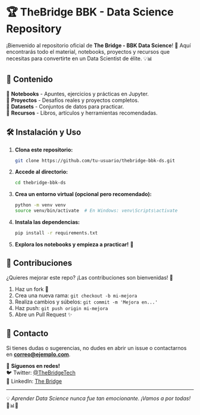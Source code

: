 # 🏆 TheBridge BBK - Data Science Repository

¡Bienvenido al repositorio oficial de **The Bridge - BBK Data Science**! 🚀 Aquí encontrarás todo el material, notebooks, proyectos y recursos que necesitas para convertirte en un Data Scientist de élite. 💡📊

## 📌 Contenido

📁 **Notebooks** - Apuntes, ejercicios y prácticas en Jupyter.  
📁 **Proyectos** - Desafíos reales y proyectos completos.  
📁 **Datasets** - Conjuntos de datos para practicar.  
📁 **Recursos** - Libros, artículos y herramientas recomendadas.  

## 🛠 Instalación y Uso

1. **Clona este repositorio:**
   ```bash
   git clone https://github.com/tu-usuario/thebridge-bbk-ds.git
   ```
2. **Accede al directorio:**
   ```bash
   cd thebridge-bbk-ds
   ```
3. **Crea un entorno virtual (opcional pero recomendado):**
   ```bash
   python -m venv venv
   source venv/bin/activate  # En Windows: venv\Scripts\activate
   ```
4. **Instala las dependencias:**
   ```bash
   pip install -r requirements.txt
   ```
5. **Explora los notebooks y empieza a practicar!** 📖

## 🌟 Contribuciones

¿Quieres mejorar este repo? ¡Las contribuciones son bienvenidas! 🚀

1. Haz un fork 🍴
2. Crea una nueva rama: `git checkout -b mi-mejora`
3. Realiza cambios y súbelos: `git commit -m 'Mejora en...'`
4. Haz push: `git push origin mi-mejora`
5. Abre un Pull Request ✨

## 📢 Contacto

Si tienes dudas o sugerencias, no dudes en abrir un issue o contactarnos en **[correo@ejemplo.com](mailto:correo@ejemplo.com)**.

🔗 **Síguenos en redes!**  
🐦 Twitter: [@TheBridgeTech](https://twitter.com/TheBridgeTech)  
🔗 LinkedIn: [The Bridge](https://www.linkedin.com/school/thebridge/)  

---

💡 *Aprender Data Science nunca fue tan emocionante. ¡Vamos a por todas!* 💪📊🔥
